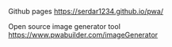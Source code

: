 Github pages
https://serdar1234.github.io/pwa/

Open source image generator tool
https://www.pwabuilder.com/imageGenerator
